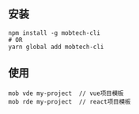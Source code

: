 ## 安装
  ```
  npm install -g mobtech-cli
  # OR
  yarn global add mobtech-cli
  ```

## 使用
  ```
  mob vde my-project  // vue项目模板
  mob rde my-project  // react项目模板
  ```
